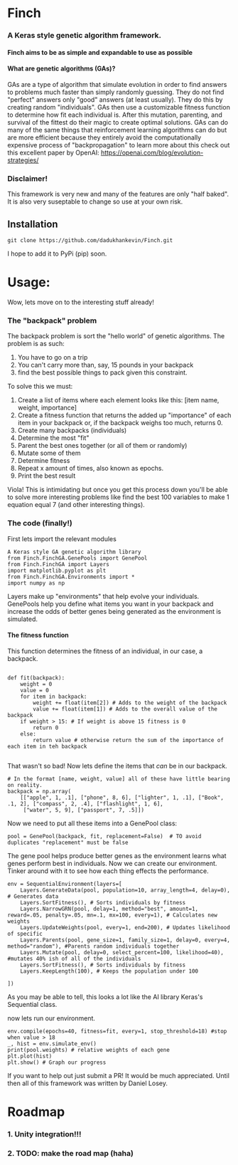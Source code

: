 # Finch
### A Keras style genetic algorithm framework.
#### Finch aims to be as simple and expandable to use as possible
#### What are genetic algorithms (GAs)?
GAs are a type of algorithm that simulate evolution in order to find answers to problems 
much faster than simply randomly guessing. They do not find "perfect" answers only "good" answers (at least usually). 
They do this by creating random "individuals". GAs then use a customizable fitness
function to determine how fit each individual is. After this mutation, parenting, and survival of the fittest do their magic to create
optimal solutions. GAs can do many of the same things that reinforcement learning algorithms can do but 
are more efficient because they entirely avoid the computationally expensive process of "backpropagation"
to learn more about this check out this excellent paper by OpenAI: https://openai.com/blog/evolution-strategies/
### Disclaimer!
This framework is very new and many of the features are only "half baked". It is also very suseptable to change so use at your own risk.
## Installation 
```git clone https://github.com/dadukhankevin/Finch.git```

I hope to add it to PyPi (pip) soon.
# Usage:
Wow, lets move on to the interesting stuff already!
### The "backpack" problem
The backpack problem is sort the "hello world" of genetic algorithms.
The problem is as such:

1. You have to go on a trip
2. You can't carry more than, say, 15 pounds in your backpack
3. find the best possible things to pack given this constraint.

To solve this we must:
1. Create a list of items where each element looks like this: [item name, weight, importance]
2. Create a fitness function that returns the added up "importance" of each item in your backpack or, if the backpack weighs too much, returns 0.
3. Create many backpacks (individuals)
4. Determine the most "fit"
5. Parent the best ones together (or all of them or randomly)
6. Mutate some of them
7. Determine fitness
8. Repeat x amount of times, also known as epochs.
9. Print the best result

Viola! This is intimidating but once you get this process down you'll be able to solve more interesting problems like find the best 100 variables to make 1 equation equal 7 (and other interesting things).

### The code (finally!)
First lets import the relevant modules
```
A Keras style GA genetic algorithm library
from Finch.FinchGA.GenePools import GenePool
from Finch.FinchGA import Layers
import matplotlib.pyplot as plt
from Finch.FinchGA.Environments import *
import numpy as np
```
Layers make up "environments" that help evolve your individuals. GenePools help you define what items you want in your backpack and increase the odds of better genes being generated as the environment is simulated.


#### The fitness function
This function determines the fitness of an individual, in our case, a backpack.
```

def fit(backpack):
    weight = 0 
    value = 0
    for item in backpack: 
        weight += float(item[2]) # Adds to the weight of the backpack
        value += float(item[1]) # Adds to the overall value of the backpack
    if weight > 15: # If weight is above 15 fitness is 0
        return 0
    else:
        return value # otherwise return the sum of the importance of each item in teh backpack
    
```
That wasn't so bad! Now lets define the items that _can_ be in our backpack.
```
# In the format [name, weight, value] all of these have little bearing on reality.
backpack = np.array(
    [["apple", 1, .1], ["phone", 8, 6], ["lighter", 1, .1], ["Book", .1, 2], ["compass", 2, .4], ["flashlight", 1, 6],
     ["water", 5, 9], ["passport", 7, .5]])
```
Now we need to put all these items into a GenePool class:
```
pool = GenePool(backpack, fit, replacement=False)  # TO avoid duplicates "replacement" must be false
```
The gene pool helps produce better genes as the environment learns what genes perform best in individuals. 
Now we can create our environment. Tinker around with it to see how each thing effects the performance.
```
env = SequentialEnvironment(layers=[
    Layers.GenerateData(pool, population=10, array_length=4, delay=0), # Generates data
    Layers.SortFitness(), # Sorts individuals by fitness
    Layers.NarrowGRN(pool, delay=1, method="best", amount=1, reward=.05, penalty=.05, mn=.1, mx=100, every=1), # Calculates new weights
    Layers.UpdateWeights(pool, every=1, end=200), # Updates likelihood of specific 
    Layers.Parents(pool, gene_size=1, family_size=1, delay=0, every=4, method="random"), #Parents random individuals together
    Layers.Mutate(pool, delay=0, select_percent=100, likelihood=40), #mutates 40% ish of all of the individuals 
    Layers.SortFitness(), # Sorts individuals by fitness
    Layers.KeepLength(100), # Keeps the population under 100

])
```
As you may be able to tell, this looks a lot like the AI library Keras's Sequential class.

now lets run our environment.
```
env.compile(epochs=40, fitness=fit, every=1, stop_threshold=18) #stop when value > 18
_, hist = env.simulate_env()
print(pool.weights) # relative weights of each gene
plt.plot(hist)
plt.show() # Graph our progress
```

If you want to help out just submit a PR! It would be much appreciated. Until then all of this framework was written by Daniel Losey.

# Roadmap
### 1. Unity integration!!! 
### 2. TODO: make the road map (haha)